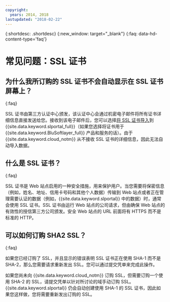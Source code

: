 ```yaml
---
copyright:
  years: 2014, 2018
lastupdated: "2018-02-22"
---
```


{:shortdesc: .shortdesc}
{:new_window: target="_blank"}
{:faq: data-hd-content-type='faq'}

<a name="top"></a>
# 常见问题：SSL 证书

## 为什么我所订购的 SSL 证书不会自动显示在 SSL 证书屏幕上？
{:faq}

SSL 证书由第三方认证中心颁发，该认证中心会通过机密电子邮件将所有证书详细信息直接发送给您。接收到该电子邮件后，您可以选择[将 SSL 证书导入](import-ssl-certificate.html)到 {{site.data.keyword.slportal_full}}（如果您选择将证书用于 {{site.data.keyword.BluSoftlayer_full}} 产品和服务的话）。由于 {{site.data.keyword.cloud_notm}} 从不接收 SSL 证书的详细信息，因此无法自动导入数据。

## 什么是 SSL 证书？
{:faq}

SSL 证书是 Web 站点启用的一种安全措施，用来保护用户。当您需要将保密信息（例如，姓名、地址、信用卡号码和其他个人数据）传输到 Web 站点或者正在管理需要认证的数据（例如，{{site.data.keyword.slportal}} 中的数据）时，通常会使用 SSL 证书。SSL 证书由运行 Web 站点的公司请求，但由确保 Web 站点的有效性的授信第三方公司颁发。安全 Web 站点的 URL 前面将有 HTTPS 而不是标准的 HTTP。

## 可以如何订购 SHA2 SSL？
{:faq}

如果您已经订购了 SSL，并且显示的错误表明 SSL 证书正在使用 SHA-1 而不是 SHA-2，那么您需要请求重新发出 SSL。您可以通过提交凭单来完成此操作。

如果您尚未向 {{site.data.keyword.cloud_notm}} 订购 SSL，但需要订购一个使用 SHA-2 的 SSL，请提交凭单以针对所讨论的域手动订购 SSL。{{site.data.keyword.slportal}} 仍会自动创建使用 SHA-1 的 SSL 证书，因此如果您这样做，您将需要重新发出订购的 SSL。
